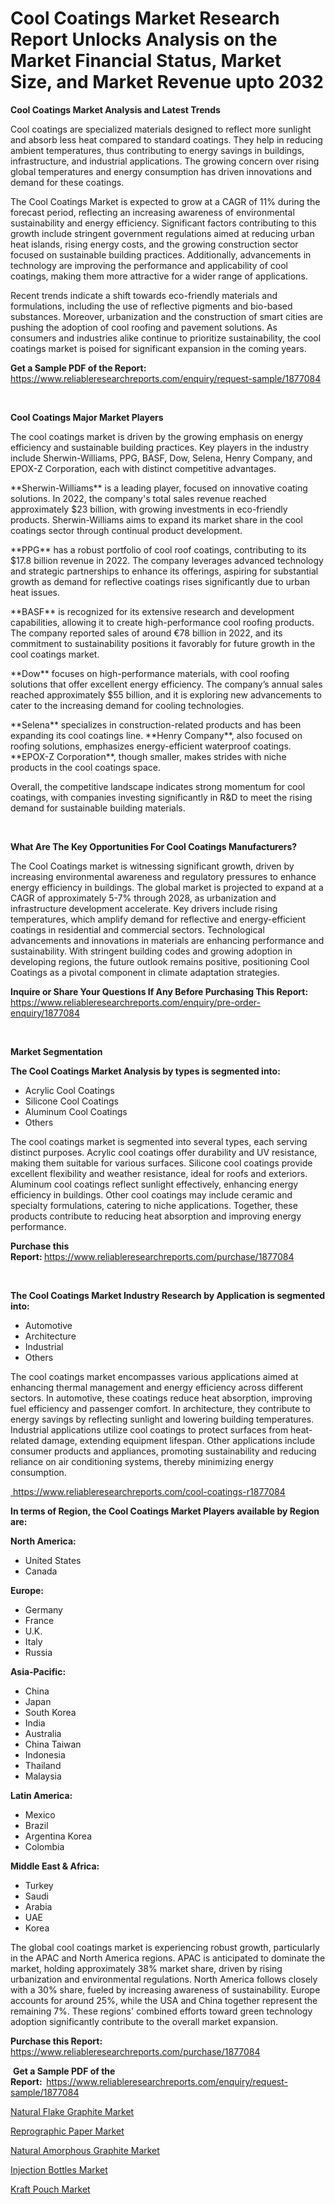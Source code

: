 <p><h1>Cool Coatings Market Research Report Unlocks Analysis on the Market Financial Status, Market Size, and Market Revenue upto 2032</h1></p><p><strong>Cool Coatings Market Analysis and Latest Trends</strong></p>
<p><p>Cool coatings are specialized materials designed to reflect more sunlight and absorb less heat compared to standard coatings. They help in reducing ambient temperatures, thus contributing to energy savings in buildings, infrastructure, and industrial applications. The growing concern over rising global temperatures and energy consumption has driven innovations and demand for these coatings.</p><p>The Cool Coatings Market is expected to grow at a CAGR of 11% during the forecast period, reflecting an increasing awareness of environmental sustainability and energy efficiency. Significant factors contributing to this growth include stringent government regulations aimed at reducing urban heat islands, rising energy costs, and the growing construction sector focused on sustainable building practices. Additionally, advancements in technology are improving the performance and applicability of cool coatings, making them more attractive for a wider range of applications.</p><p>Recent trends indicate a shift towards eco-friendly materials and formulations, including the use of reflective pigments and bio-based substances. Moreover, urbanization and the construction of smart cities are pushing the adoption of cool roofing and pavement solutions. As consumers and industries alike continue to prioritize sustainability, the cool coatings market is poised for significant expansion in the coming years.</p></p>
<p><strong>Get a Sample PDF of the Report:&nbsp;</strong> <a href="https://www.reliableresearchreports.com/enquiry/request-sample/1877084?utm_campaign=28&utm_medium=2&utm_source=Github&utm_content=ia&utm_term=01042025&utm_id=cool-coatings">https://www.reliableresearchreports.com/enquiry/request-sample/1877084</a></p>
<p>&nbsp;</p>
<p><strong>Cool Coatings Major Market Players</strong></p>
<p><p>The cool coatings market is driven by the growing emphasis on energy efficiency and sustainable building practices. Key players in the industry include Sherwin-Williams, PPG, BASF, Dow, Selena, Henry Company, and EPOX-Z Corporation, each with distinct competitive advantages.</p><p>**Sherwin-Williams** is a leading player, focused on innovative coating solutions. In 2022, the company's total sales revenue reached approximately $23 billion, with growing investments in eco-friendly products. Sherwin-Williams aims to expand its market share in the cool coatings sector through continual product development.</p><p>**PPG** has a robust portfolio of cool roof coatings, contributing to its $17.8 billion revenue in 2022. The company leverages advanced technology and strategic partnerships to enhance its offerings, aspiring for substantial growth as demand for reflective coatings rises significantly due to urban heat issues.</p><p>**BASF** is recognized for its extensive research and development capabilities, allowing it to create high-performance cool roofing products. The company reported sales of around €78 billion in 2022, and its commitment to sustainability positions it favorably for future growth in the cool coatings market.</p><p>**Dow** focuses on high-performance materials, with cool roofing solutions that offer excellent energy efficiency. The company’s annual sales reached approximately $55 billion, and it is exploring new advancements to cater to the increasing demand for cooling technologies.</p><p>**Selena** specializes in construction-related products and has been expanding its cool coatings line. **Henry Company**, also focused on roofing solutions, emphasizes energy-efficient waterproof coatings. **EPOX-Z Corporation**, though smaller, makes strides with niche products in the cool coatings space.</p><p>Overall, the competitive landscape indicates strong momentum for cool coatings, with companies investing significantly in R&D to meet the rising demand for sustainable building materials.</p></p>
<p>&nbsp;</p>
<p><strong>What Are The Key Opportunities For Cool Coatings Manufacturers?</strong></p>
<p><p>The Cool Coatings market is witnessing significant growth, driven by increasing environmental awareness and regulatory pressures to enhance energy efficiency in buildings. The global market is projected to expand at a CAGR of approximately 5-7% through 2028, as urbanization and infrastructure development accelerate. Key drivers include rising temperatures, which amplify demand for reflective and energy-efficient coatings in residential and commercial sectors. Technological advancements and innovations in materials are enhancing performance and sustainability. With stringent building codes and growing adoption in developing regions, the future outlook remains positive, positioning Cool Coatings as a pivotal component in climate adaptation strategies.</p></p>
<p><strong>Inquire or Share Your Questions If Any Before Purchasing This Report:</strong> <a href="https://www.reliableresearchreports.com/enquiry/pre-order-enquiry/1877084?utm_campaign=28&utm_medium=2&utm_source=Github&utm_content=ia&utm_term=01042025&utm_id=cool-coatings">https://www.reliableresearchreports.com/enquiry/pre-order-enquiry/1877084</a></p>
<p>&nbsp;</p>
<p><strong>Market Segmentation</strong></p>
<p><strong>The Cool Coatings Market Analysis by types is segmented into:</strong></p>
<p><ul><li>Acrylic Cool Coatings</li><li>Silicone Cool Coatings</li><li>Aluminum Cool Coatings</li><li>Others</li></ul></p>
<p><p>The cool coatings market is segmented into several types, each serving distinct purposes. Acrylic cool coatings offer durability and UV resistance, making them suitable for various surfaces. Silicone cool coatings provide excellent flexibility and weather resistance, ideal for roofs and exteriors. Aluminum cool coatings reflect sunlight effectively, enhancing energy efficiency in buildings. Other cool coatings may include ceramic and specialty formulations, catering to niche applications. Together, these products contribute to reducing heat absorption and improving energy performance.</p></p>
<p><strong>Purchase this Report:&nbsp;</strong><a href="https://www.reliableresearchreports.com/purchase/1877084?utm_campaign=28&utm_medium=2&utm_source=Github&utm_content=ia&utm_term=01042025&utm_id=cool-coatings">https://www.reliableresearchreports.com/purchase/1877084</a></p>
<p>&nbsp;</p>
<p><strong>The Cool Coatings Market Industry Research by Application is segmented into:</strong></p>
<p><ul><li>Automotive</li><li>Architecture</li><li>Industrial</li><li>Others</li></ul></p>
<p><p>The cool coatings market encompasses various applications aimed at enhancing thermal management and energy efficiency across different sectors. In automotive, these coatings reduce heat absorption, improving fuel efficiency and passenger comfort. In architecture, they contribute to energy savings by reflecting sunlight and lowering building temperatures. Industrial applications utilize cool coatings to protect surfaces from heat-related damage, extending equipment lifespan. Other applications include consumer products and appliances, promoting sustainability and reducing reliance on air conditioning systems, thereby minimizing energy consumption.</p></p>
<p><a href="https://www.reliableresearchreports.com/cool-coatings-r1877084?utm_campaign=28&utm_medium=2&utm_source=Github&utm_content=ia&utm_term=01042025&utm_id=cool-coatings">&nbsp;https://www.reliableresearchreports.com/cool-coatings-r1877084</a></p>
<p><strong>In terms of Region, the Cool Coatings Market Players available by Region are:</strong></p>
<p>
    <p> <strong> North America: </strong>
        <ul>
            <li>United States</li>
            <li>Canada</li>
        </ul>
        </p> 
    <p> <strong> Europe: </strong>
        <ul>
            <li>Germany</li>
            <li>France</li>
            <li>U.K.</li>
            <li>Italy</li>
            <li>Russia</li>
        </ul>
        </p> 
    <p> <strong> Asia-Pacific: </strong>
        <ul>
            <li>China</li>
            <li>Japan</li>
            <li>South Korea</li>
            <li>India</li>
            <li>Australia</li>
            <li>China Taiwan</li>
            <li>Indonesia</li>
            <li>Thailand</li>
            <li>Malaysia</li>
        </ul>
        </p> 
    <p> <strong> Latin America: </strong>
        <ul>
            <li>Mexico</li>
            <li>Brazil</li>
            <li>Argentina Korea</li>
            <li>Colombia</li>
        </ul>
        </p> 
    <p> <strong> Middle East & Africa: </strong>
        <ul>
            <li>Turkey</li>
            <li>Saudi</li>
            <li>Arabia</li>
            <li>UAE</li>
            <li>Korea</li>
        </ul>
    </p>
    </p>
<p><p>The global cool coatings market is experiencing robust growth, particularly in the APAC and North America regions. APAC is anticipated to dominate the market, holding approximately 38% market share, driven by rising urbanization and environmental regulations. North America follows closely with a 30% share, fueled by increasing awareness of sustainability. Europe accounts for around 25%, while the USA and China together represent the remaining 7%. These regions' combined efforts toward green technology adoption significantly contribute to the overall market expansion.</p></p>
<p><strong>Purchase this Report: </strong><a href="https://www.reliableresearchreports.com/purchase/1877084?utm_campaign=28&utm_medium=2&utm_source=Github&utm_content=ia&utm_term=01042025&utm_id=cool-coatings">https://www.reliableresearchreports.com/purchase/1877084</a></p>
<p>&nbsp;<strong>Get a Sample PDF of the Report:&nbsp;&nbsp;</strong><a href="https://www.reliableresearchreports.com/enquiry/request-sample/1877084?utm_campaign=28&utm_medium=2&utm_source=Github&utm_content=ia&utm_term=01042025&utm_id=cool-coatings">https://www.reliableresearchreports.com/enquiry/request-sample/1877084</a></p>
<p><strong></strong></p>
<p><p><a href="https://github.com/dibesnayee/Market-Research-Report-List-1/blob/main/natural-flake-graphite-market.md?utm_campaign=28&utm_medium=2&utm_source=Github&utm_content=ia&utm_term=01042025&utm_id=cool-coatings">Natural Flake Graphite Market</a></p><p><a href="https://github.com/abexjeliti/Market-Research-Report-List-1/blob/main/reprographic-paper-market.md?utm_campaign=28&utm_medium=2&utm_source=Github&utm_content=ia&utm_term=01042025&utm_id=cool-coatings">Reprographic Paper Market</a></p><p><a href="https://github.com/rreynagjysma65/Market-Research-Report-List-1/blob/main/natural-amorphous-graphite-market.md?utm_campaign=28&utm_medium=2&utm_source=Github&utm_content=ia&utm_term=01042025&utm_id=cool-coatings">Natural Amorphous Graphite Market</a></p><p><a href="https://github.com/hervedeidadw/Market-Research-Report-List-1/blob/main/injection-bottles-market.md?utm_campaign=28&utm_medium=2&utm_source=Github&utm_content=ia&utm_term=01042025&utm_id=cool-coatings">Injection Bottles Market</a></p><p><a href="https://github.com/duzcupetriv/Market-Research-Report-List-1/blob/main/kraft-pouch-market.md?utm_campaign=28&utm_medium=2&utm_source=Github&utm_content=ia&utm_term=01042025&utm_id=cool-coatings">Kraft Pouch Market</a></p></p>